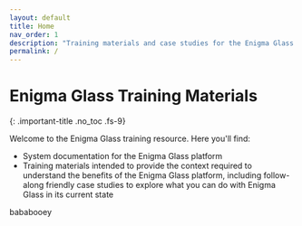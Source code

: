 ```yaml
---
layout: default
title: Home
nav_order: 1
description: "Training materials and case studies for the Enigma Glass SIEM platform"
permalink: /
---
```

# Enigma Glass Training Materials
{: .important-title .no_toc .fs-9}

Welcome to the Enigma Glass training resource. Here you'll find:
 - System documentation for the Enigma Glass platform
 - Training materials intended to provide the context required to understand the benefits of the Enigma Glass platform, including follow-along friendly case studies to explore what you can do with Enigma Glass in its current state

 bababooey